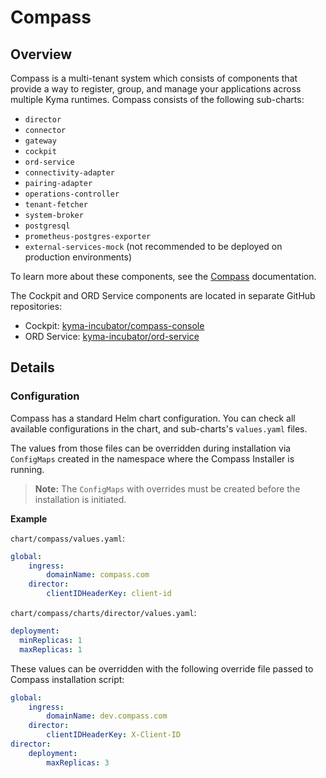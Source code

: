 # Compass

## Overview

Compass is a multi-tenant system which consists of components that provide a way to register, group, and manage your applications across multiple Kyma runtimes. Compass consists of the following sub-charts:
- `director`
- `connector`
- `gateway`
- `cockpit`
- `ord-service`
- `connectivity-adapter`
- `pairing-adapter`
- `operations-controller`
- `tenant-fetcher`
- `system-broker`
- `postgresql`
- `prometheus-postgres-exporter`
- `external-services-mock` (not recommended to be deployed on production environments)

To learn more about these components, see the [Compass](https://github.com/kyma-incubator/compass/blob/main/README.md) documentation.

The Cockpit and ORD Service components are located in separate GitHub repositories:
- Cockpit: [kyma-incubator/compass-console](https://github.com/kyma-incubator/compass-console)
- ORD Service: [kyma-incubator/ord-service](https://github.com/kyma-incubator/ord-service)

## Details

### Configuration

Compass has a standard Helm chart configuration. You can check all available configurations in the chart, and sub-charts's `values.yaml` files.

The values from those files can be overridden during installation via `ConfigMaps` created in the namespace where the Compass Installer is running. 
> **Note:** The `ConfigMaps` with overrides must be created before the installation is initiated.

**Example**

`chart/compass/values.yaml`:
```yaml
global:
    ingress:
        domainName: compass.com
    director:
        clientIDHeaderKey: client-id
```
`chart/compass/charts/director/values.yaml`:
```yaml
deployment:
  minReplicas: 1
  maxReplicas: 1
```

These values can be overridden with the following override file passed to Compass installation script:
```yaml
global:
    ingress:
        domainName: dev.compass.com
    director:
        clientIDHeaderKey: X-Client-ID
director:
    deployment:
        maxReplicas: 3
```